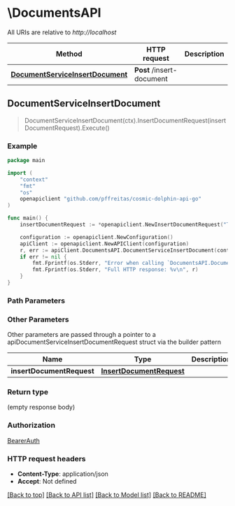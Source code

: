 # \DocumentsAPI

All URIs are relative to *http://localhost*

Method | HTTP request | Description
------------- | ------------- | -------------
[**DocumentServiceInsertDocument**](DocumentsAPI.md#DocumentServiceInsertDocument) | **Post** /insert-document | 



## DocumentServiceInsertDocument

> DocumentServiceInsertDocument(ctx).InsertDocumentRequest(insertDocumentRequest).Execute()



### Example

```go
package main

import (
	"context"
	"fmt"
	"os"
	openapiclient "github.com/pffreitas/cosmic-dolphin-api-go"
)

func main() {
	insertDocumentRequest := *openapiclient.NewInsertDocumentRequest("Type_example", "Source_example") // InsertDocumentRequest | 

	configuration := openapiclient.NewConfiguration()
	apiClient := openapiclient.NewAPIClient(configuration)
	r, err := apiClient.DocumentsAPI.DocumentServiceInsertDocument(context.Background()).InsertDocumentRequest(insertDocumentRequest).Execute()
	if err != nil {
		fmt.Fprintf(os.Stderr, "Error when calling `DocumentsAPI.DocumentServiceInsertDocument``: %v\n", err)
		fmt.Fprintf(os.Stderr, "Full HTTP response: %v\n", r)
	}
}
```

### Path Parameters



### Other Parameters

Other parameters are passed through a pointer to a apiDocumentServiceInsertDocumentRequest struct via the builder pattern


Name | Type | Description  | Notes
------------- | ------------- | ------------- | -------------
 **insertDocumentRequest** | [**InsertDocumentRequest**](InsertDocumentRequest.md) |  | 

### Return type

 (empty response body)

### Authorization

[BearerAuth](../README.md#BearerAuth)

### HTTP request headers

- **Content-Type**: application/json
- **Accept**: Not defined

[[Back to top]](#) [[Back to API list]](../README.md#documentation-for-api-endpoints)
[[Back to Model list]](../README.md#documentation-for-models)
[[Back to README]](../README.md)

